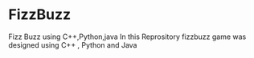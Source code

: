 # FizzBuzz
Fizz Buzz using C++,Python,java
In this Reprository 
fizzbuzz game was designed using C++ , Python and Java
